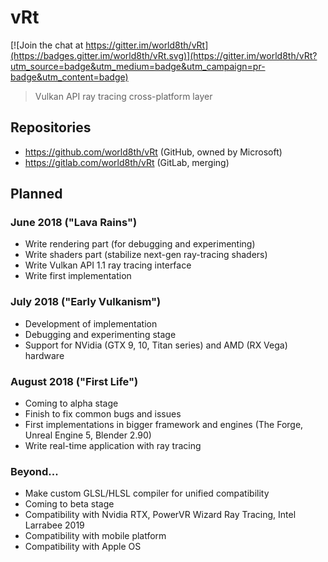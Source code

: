 # vRt

[![Join the chat at https://gitter.im/world8th/vRt](https://badges.gitter.im/world8th/vRt.svg)](https://gitter.im/world8th/vRt?utm_source=badge&utm_medium=badge&utm_campaign=pr-badge&utm_content=badge)

> Vulkan API ray tracing cross-platform layer 

## Repositories
- https://github.com/world8th/vRt (GitHub, owned by Microsoft)
- https://gitlab.com/world8th/vRt (GitLab, merging)

## Planned

### June 2018 ("Lava Rains")
- Write rendering part (for debugging and experimenting)
- Write shaders part (stabilize next-gen ray-tracing shaders)
- Write Vulkan API 1.1 ray tracing interface
- Write first implementation 

### July 2018 ("Early Vulkanism")
- Development of implementation 
- Debugging and experimenting stage 
- Support for NVidia (GTX 9, 10, Titan series) and AMD (RX Vega) hardware

### August 2018 ("First Life")
- Coming to alpha stage
- Finish to fix common bugs and issues 
- First implementations in bigger framework and engines (The Forge, Unreal Engine 5, Blender 2.90)
- Write real-time application with ray tracing 

### Beyond... 
- Make custom GLSL/HLSL compiler for unified compatibility 
- Coming to beta stage
- Compatibility with Nvidia RTX, PowerVR Wizard Ray Tracing, Intel Larrabee 2019
- Compatibility with mobile platform 
- Compatibility with Apple OS
